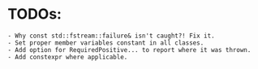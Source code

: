 # TODOs:
	- Why const std::fstream::failure& isn't caught?! Fix it.
	- Set proper member variables constant in all classes.
	- Add option for RequiredPositive... to report where it was thrown.
 	- Add constexpr where applicable.